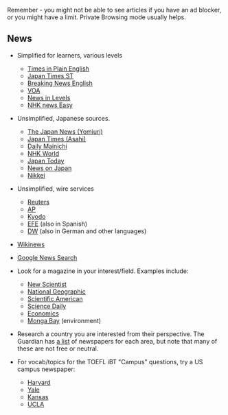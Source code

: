 Remember - you might not be able to see articles if you have an ad blocker, or you might have a limit. Private Browsing mode usually helps. 

## News
* Simplified for learners, various levels
    * [Times in Plain English](http://www.thetimesinplainenglish.com)
    * [Japan Times ST](http://st.japantimes.co.jp/news/)
    * [Breaking News English](http://breakingnewsenglish.com/)
    * [VOA](http://learningenglish.voanews.com/)
    * [News in Levels](http://www.newsinlevels.com/)
    * [NHK news Easy](https://www3.nhk.or.jp/news/easy/)

* Unsimplified, Japanese sources. 
    * [The Japan News (Yomiuri)](http://the-japan-news.com/)
    * [Japan Times (Asahi)](http://www.japantimes.co.jp/)
    * [Daily Mainichi](http://mainichi.jp/english/)
    * [NHK World](https://www3.nhk.or.jp/nhkworld/en/news/)
    * [Japan Today](http://japantoday.com/)
    * [News on Japan](http://www.newsonjapan.com/)
    * [Nikkei](https://asia.nikkei.com/)
* Unsimplified, wire services
    * [Reuters](http://www.reuters.com/)
    * [AP](https://apnews.com/)
    * [Kyodo](https://english.kyodonews.net/)
    * [EFE](https://efe.com/en/) (also in Spanish)
    * [DW](https://www.dw.com/en)  (also in German and other languages)
* [Wikinews](http://en.wikinews.org/wiki/Main_Page)
* [Google News Search](http://news.google.com/)
* Look for a  magazine in your interest/field. Examples include: 
    * [New Scientist](http://www.newscientist.com/)
    * [National Geographic](https://www.nationalgeographic.com)
    * [Scientific American](http://www.scientificamerican.com/section/lateststories/)
    * [Science Daily](http://www.sciencedaily.com)
    * [Economics](http://www.economist.com/)
    * [Monga Bay](https://www.mongabay.com/) (environment)
* Research a country you are interested from their perspective. The Guardian has [a list](https://www.theguardian.com/world/series/world-news-guide) of newspapers for each area, but note that many of these are not free or neutral. 
* For vocab/topics for the TOEFL iBT "Campus" questions, try a US campus newspaper:
    * [Harvard](http://www.thecrimson.com/)
    * [Yale](http://yaledailynews.com/)
    * [Kansas](http://kansan.com/)
    * [UCLA](http://www.dailybruin.com/)